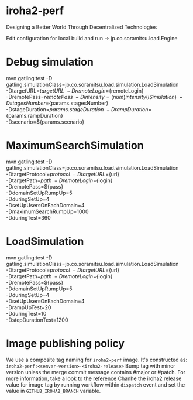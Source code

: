 # iroha2-perf
Designing a Better World Through Decentralized Technologies

Edit configuration for local
build and run -> jp.co.soramitsu.load.Engine

# Debug simulation
mvn gatling:test -D gatling.simulationClass=jp.co.soramitsu.load.simulation.LoadSimulation \
-DtargetURL=${targetURL} \
-DremoteLogin=${remoteLogin} \
-DremotePass=${remotePass}   \
-Dintensity=(num)intensity(ISimulation)  \
-DstagesNumber=${params.stagesNumber}    \
-DstageDuration=${params.stageDuration}  \
-DrampDuration=${params.rampDuration}    \
-Dscenario=${params.scenario}

# MaximumSearchSimulation
mvn gatling:test -D gatling.simulationClass=jp.co.soramitsu.load.simulation.LoadSimulation \
-DtargetProtocol=${protocol} \
-DtargetURL=${url} \
-DtargetPath=${path} \
-DremoteLogin=${login} \
-DremotePass=${pass} \
-DdomainSetUpRumpUp=5 \
-DduringSetUp=4 \
-DsetUpUsersOnEachDomain=4 \
-DmaximumSearchRumpUp=1000 \
-DduringTest=360

# LoadSimulation
mvn gatling:test -D gatling.simulationClass=jp.co.soramitsu.load.simulation.LoadSimulation \
-DtargetProtocol=${protocol} \
-DtargetURL=${url} \
-DtargetPath=${path} \
-DremoteLogin=${login} \
-DremotePass=${pass} \
-DdomainSetUpRumpUp=5 \
-DduringSetUp=4 \
-DsetUpUsersOnEachDomain=4 \
-DrampUpTest=20 \
-DduringTest=10 \
-DstepDurationTest=1200

# Image publishing policy
We use a composite tag naming for `iroha2-perf` image. It's constructed as:
`iroha2-perf:<semver-version>-<iroha2-release>`
Bump tag with minor version unless the merge commit message contains #major or #patch.
For more information, take a look to the [reference](https://github.com/anothrNick/github-tag-action#bumping)
Chanhe the iroha2 release value for image tag by running workflow within `dispatch` event and set the value in `GITHUB_IROHA2_BRANCH` variable.
